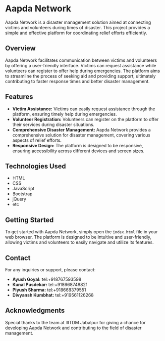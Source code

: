 # Aapda Network

Aapda Network is a disaster management solution aimed at connecting victims and volunteers during times of disaster. This project provides a simple and effective platform for coordinating relief efforts efficiently.

## Overview

Aapda Network facilitates communication between victims and volunteers by offering a user-friendly interface. Victims can request assistance while volunteers can register to offer help during emergencies. The platform aims to streamline the process of seeking aid and providing support, ultimately contributing to faster response times and better disaster management.

## Features

- **Victim Assistance:** Victims can easily request assistance through the platform, ensuring timely help during emergencies.
- **Volunteer Registration:** Volunteers can register on the platform to offer their services during disaster situations.
- **Comprehensive Disaster Management:** Aapda Network provides a comprehensive solution for disaster management, covering various aspects of relief efforts.
- **Responsive Design:** The platform is designed to be responsive, ensuring accessibility across different devices and screen sizes.

## Technologies Used

- HTML
- CSS
- JavaScript
- Bootstrap
- jQuery
- etc

## Getting Started

To get started with Aapda Network, simply open the `index.html` file in your web browser. The platform is designed to be intuitive and user-friendly, allowing victims and volunteers to easily navigate and utilize its features.

## Contact

For any inquiries or support, please contact:

- **Ayush Goyal:** tel:+918767593598
- **Kunal Pusdekar:** tel:+918668748821
- **Piyush Sharma:** tel:+918668379551
- **Divyansh Kumbhat:** tel:+919561126268

## Acknowledgments

Special thanks to the team at IIITDM Jabalpur for giving a chance for developing Aapda Network and contributing to the field of disaster management.
